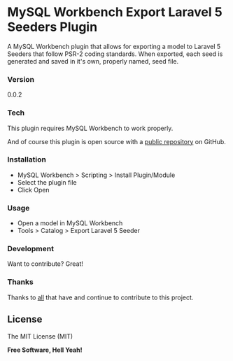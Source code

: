 # MySQL Workbench Export Laravel 5 Seeders Plugin

A MySQL Workbench plugin that allows for exporting a model to Laravel 5 Seeders that follow PSR-2 coding standards. When exported, each seed is generated and
saved in it's own, properly named, seed file.

### Version
0.0.2

### Tech

This plugin requires MySQL Workbench to work properly.

And of course this plugin is open source with a [public repository](https://github.com/beckenrode/mysql-workbench-export-laravel-5-Seeders)
 on GitHub.

### Installation

 - MySQL Workbench > Scripting > Install Plugin/Module
 - Select the plugin file
 - Click Open

### Usage

 - Open a model in MySQL Workbench
 - Tools > Catalog > Export Laravel 5 Seeder

### Development

Want to contribute? Great!

### Thanks

Thanks to [all](https://github.com/beckenrode/mysql-workbench-export-laravel-5-Seeders/graphs/contributors) that have and continue to contribute to this project.

License
----

The MIT License (MIT)

**Free Software, Hell Yeah!**
